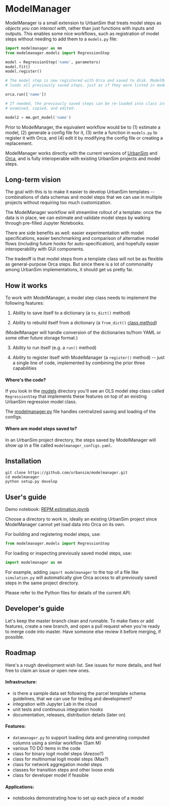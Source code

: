 # ModelManager

ModelManager is a small extension to UrbanSim that treats model steps as _objects you can interact with_, rather than just functions with inputs and outputs. This enables some nice workflows, such as registration of model steps without needing to add them to a `models.py` file:

```py
import modelmanager as mm
from modelmanager.models import RegressionStep

model = RegressionStep('name', parameters)
model.fit()
model.register()

# The model step is now registered with Orca and saved to disk. ModelManager tracks and
# loads all previously saved steps, just as if they were listed in models.py.

orca.run(['name'])

# If needed, the previously saved steps can be re-loaded into class instances that can be 
# examined, copied, and edited.

model2 = mm.get_model('name')
```

Prior to ModelManager, the equivalent workflow would be to (1) estimate a model, (2) generate a config file for it, (3) write a function in `models.py` to register it with Orca, and (4) edit it by modifying the config file or creating a replacement.

ModelManager works directly with the current versions of [UrbanSim](https://github.com/udst/urbansim) and [Orca](https://github.com/udst/orca), and is fully interoperable with existing UrbanSim projects and model steps. 


## Long-term vision

The goal with this is to make it easier to develop UrbanSim templates -- combinations of data schemas and model steps that we can use in multiple projects without requiring too much customization. 

The ModelManager workflow will streamline rollout of a template: once the data is in place, we can estimate and validate model steps by walking through pre-filled Jupyter Notebooks.

There are side benefits as well: easier experimentation with model specifications, easier benchmarking and comparison of alternative model flows (including future hooks for auto-specification), and hopefully easier interoperability with GUI components.

The tradeoff is that model steps from a template class will not be as flexible as general-purpose Orca steps. But since there is a lot of commonality among UrbanSim implementations, it should get us pretty far.


## How it works

To work with ModelManager, a model step class needs to implement the following features:

1. Ability to save itself to a dictionary (a `to_dict()` method)

2. Ability to rebuild itself from a dictionary (a `from_dict()` [class method](http://stackabuse.com/pythons-classmethod-and-staticmethod-explained/))

(ModelManager will handle conversion of the dictionaries to/from YAML or some other future storage format.)

3. Ability to run itself (e.g. a `run()` method)

4. Ability to register itself with ModelManager (a `register()` method) -- just a single line of code, implemented by combining the prior three capabilities

#### Where's the code?

If you look in the [models](https://github.com/urbansim/modelmanager/tree/master/modelmanager/models) directory you'll see an OLS model step class called `RegressionStep` that implements these features on top of an existing UrbanSim regression model class. 

The [modelmanager.py](https://github.com/urbansim/modelmanager/blob/master/modelmanager/modelmanager.py) file handles centralized saving and loading of the configs. 

#### Where are model steps saved to?

In an UrbanSim project directory, the steps saved by ModelManager will show up in a file called `modelmanager_configs.yaml`.


## Installation

```
git clone https://github.com/urbansim/modelmanager.git
cd modelmanager
python setup.py develop
```


## User's guide

Demo notebook: [REPM estimation.ipynb](https://github.com/urbansim/parcel_template_sandbox/blob/master/notebooks/REPM%20estimation.ipynb)

Choose a directory to work in, ideally an existing UrbanSim project since ModelManager cannot yet load data into Orca on its own.

For building and registering model steps, use: 

```py
from modelmanager.models import RegressionStep
```

For loading or inspecting previously saved model steps, use:

```py
import modelmanager as mm
```

For example, adding `import modelmanager` to the top of a file like `simulation.py` will automatically give Orca access to all previously saved steps in the same project directory.

Please refer to the Python files for details of the current API. 


## Developer's guide

Let's keep the master branch clean and runnable. To make fixes or add features, create a new branch, and open a pull request when you're ready to merge code into master. Have someone else review it before merging, if possible.


## Roadmap

Here's a rough development wish list. See issues for more details, and feel free to claim an issue or open new ones.

#### Infrastructure:

- is there a sample data set following the parcel template schema guidelines, that we can use for testing and development?
- integration with Jupyter Lab in the cloud
- unit tests and continuous integration hooks
- documentation, releases, distribution details (later on)

#### Features:

- `datamanager.py` to support loading data and generating computed columns using a similar workflow (Sam M) 
- various TO DO items in the code
- class for binary logit model steps (Arezoo?)
- class for multinomial logit model steps (Max?)
- class for network aggregation model steps
- classes for transition steps and other loose ends
- class for developer model if feasible

#### Applications:

- notebooks demonstrating how to set up each piece of a model

